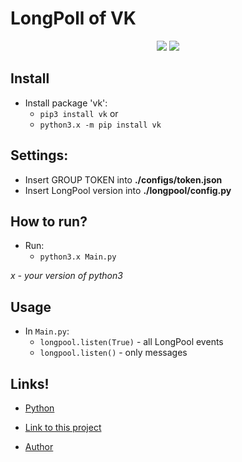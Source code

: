 # LongPoll of VK

<p align="center">
    <img src="https://img.shields.io/github/license/lixa4-m/vk-LongPool-Python?style=for-the-badge">
    <img src="https://img.shields.io/github/issues/lixa4-m/vk-LongPool-Python?style=for-the-badge">
</p>

## Install 

- Install package 'vk':
	- `pip3 install vk`
	or
	- `python3.x -m pip install vk`

## Settings:

- Insert GROUP TOKEN into **./configs/token.json**
- Insert LongPool version into **./longpool/config.py**

## How to run?

- Run:
	- `python3.x Main.py`
	
*x - your version of python3*
## Usage

- In `Main.py`:
	- `longpool.listen(True)` - all LongPool events
	- `longpool.listen()` - only messages

## Links!

- [Python](python.org)

- [Link to this project](https://github.com/lixa4-m/vk-LongPool-Python)

- [Author](https://vk.com/id370926160)
